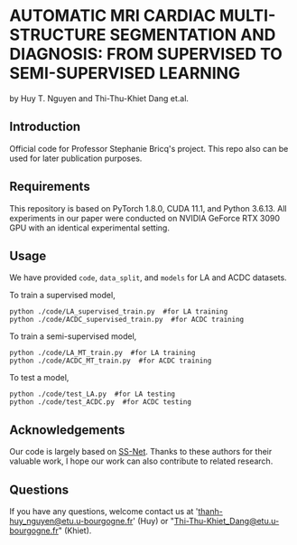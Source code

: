 
# AUTOMATIC MRI CARDIAC MULTI-STRUCTURE SEGMENTATION AND DIAGNOSIS: FROM SUPERVISED TO SEMI-SUPERVISED LEARNING
by Huy T. Nguyen and Thi-Thu-Khiet Dang et.al.
## Introduction
Official code for Professor Stephanie Bricq's project. This repo also can be used for later publication purposes.
## Requirements
This repository is based on PyTorch 1.8.0, CUDA 11.1, and Python 3.6.13. All experiments in our paper were conducted on NVIDIA GeForce RTX 3090 GPU with an identical experimental setting.
## Usage
We have provided `code`, `data_split`, and `models` for LA and ACDC datasets.

To train a supervised model,
```
python ./code/LA_supervised_train.py  #for LA training
python ./code/ACDC_supervised_train.py  #for ACDC training
```
To train a semi-supervised model,
```
python ./code/LA_MT_train.py  #for LA training
python ./code/ACDC_MT_train.py  #for ACDC training
``` 

To test a model,
```
python ./code/test_LA.py  #for LA testing
python ./code/test_ACDC.py  #for ACDC testing
```

## Acknowledgements
Our code is largely based on [SS-Net](https://github.com/ycwu1997/SS-Net). Thanks to these authors for their valuable work, I hope our work can also contribute to related research.

## Questions
If you have any questions, welcome contact us at 'thanh-huy_nguyen@etu.u-bourgogne.fr' (Huy) or "Thi-Thu-Khiet_Dang@etu.u-bourgogne.fr" (Khiet).



